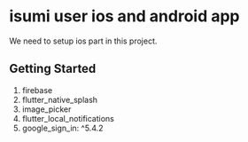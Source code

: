 # isumi user ios and android app

We need to setup ios part in this project.

## Getting Started

1. firebase
2. flutter_native_splash
3. image_picker
4. flutter_local_notifications
5. google_sign_in: ^5.4.2
